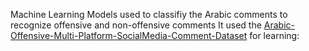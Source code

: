 Machine Learning Models used to classifiy the Arabic comments to recognize offensive and non-offensive comments
It used the [Arabic-Offensive-Multi-Platform-SocialMedia-Comment-Dataset](https://github.com/shammur/Arabic-Offensive-Multi-Platform-SocialMedia-Comment-Dataset) for learning: 
